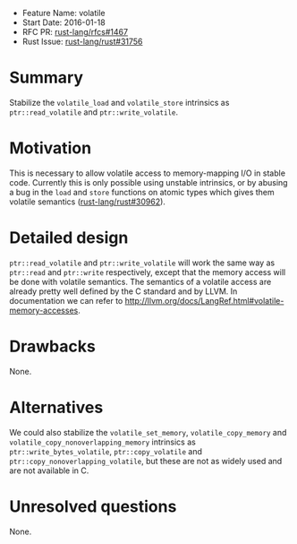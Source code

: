- Feature Name: volatile
- Start Date: 2016-01-18
- RFC PR: [rust-lang/rfcs#1467](https://github.com/rust-lang/rfcs/pull/1467)
- Rust Issue: [rust-lang/rust#31756](https://github.com/rust-lang/rust/issues/31756)

# Summary
[summary]: #summary

Stabilize the `volatile_load` and `volatile_store` intrinsics as `ptr::read_volatile` and `ptr::write_volatile`.

# Motivation
[motivation]: #motivation

This is necessary to allow volatile access to memory-mapping I/O in stable code. Currently this is only possible using unstable intrinsics, or by abusing a bug in the `load` and `store` functions on atomic types which gives them volatile semantics ([rust-lang/rust#30962](https://github.com/rust-lang/rust/pull/30962)).

# Detailed design
[design]: #detailed-design

`ptr::read_volatile` and `ptr::write_volatile` will work the same way as `ptr::read` and `ptr::write` respectively, except that the memory access will be done with volatile semantics. The semantics of a volatile access are already pretty well defined by the C standard and by LLVM. In documentation we can refer to http://llvm.org/docs/LangRef.html#volatile-memory-accesses.

# Drawbacks
[drawbacks]: #drawbacks

None.

# Alternatives
[alternatives]: #alternatives

We could also stabilize the `volatile_set_memory`, `volatile_copy_memory` and `volatile_copy_nonoverlapping_memory` intrinsics as `ptr::write_bytes_volatile`, `ptr::copy_volatile` and `ptr::copy_nonoverlapping_volatile`, but these are not as widely used and are not available in C.

# Unresolved questions
[unresolved]: #unresolved-questions

None.
